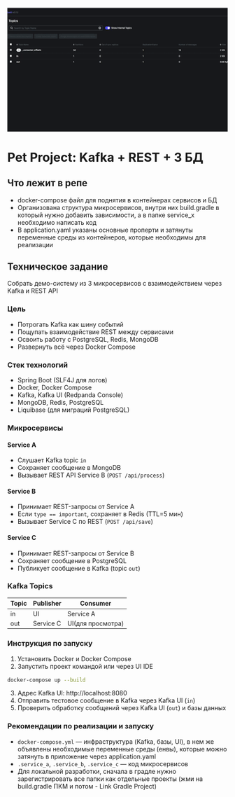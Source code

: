 ![Demo GIF](./2025-08-20%2014-10-25.gif)

# Pet Project: Kafka + REST + 3 БД

## Что лежит в репе
- docker-compose файл для поднятия в контейнерах сервисов и БД
- Организована структура микросервисов, внутри них build.gradle в который нужно добавить зависимости, а в папке service_x необходимо написать код
- В application.yaml указаны основные проперти и затянуты переменные среды из контейнеров, которые необходимы для реализации

## Техническое задание
Собрать демо-систему из 3 микросервисов с взаимодействием через Kafka и REST API

### Цель
- Потрогать Kafka как шину событий
- Пощупать взаимодействие REST между сервисами
- Освоить работу с PostgreSQL, Redis, MongoDB
- Развернуть всё через Docker Compose

### Стек технологий
- Spring Boot (SLF4J для логов)
- Docker, Docker Compose
- Kafka, Kafka UI (Redpanda Console)
- MongoDB, Redis, PostgreSQL
- Liquibase (для миграций PostgreSQL)

### Микросервисы
#### Service A
- Слушает Kafka topic `in`
- Сохраняет сообщение в MongoDB
- Вызывает REST API Service B (`POST /api/process`)

#### Service B
- Принимает REST-запросы от Service A
- Если `type == important`, сохраняет в Redis (TTL=5 мин)
- Вызывает Service C по REST (`POST /api/save`)

#### Service C
- Принимает REST-запросы от Service B
- Сохраняет сообщение в PostgreSQL
- Публикует сообщение в Kafka (topic `out`)

### Kafka Topics
| Topic | Publisher   | Consumer         |
|-------|-------------|------------------|
| in    | UI          | Service A        |
| out   | Service C   | UI(для просмотра)|

### Инструкция по запуску
1. Установить Docker и Docker Compose
2. Запустить проект командой или через UI IDE
```bash
docker-compose up --build
```
3. Адрес Kafka UI: http://localhost:8080
4. Отправить тестовое сообщение в Kafka через Kafka UI (`in`)
5. Проверить обработку сообщений через Kafka UI (`out`) и базы данных

### Рекомендации по реализации и запуску
- `docker-compose.yml` — инфраструктура (Kafka, базы, UI), в нем же объявлены необходимые переменные среды (енвы),
  которые можно затянуть в приложение через application.yaml
- `.service_a`, `.service_b`, `.service_c` — код микросервисов
- Для локальной разработки, сначала в градле нужно зарегистрировать все папки как отдельные проекты (жми на build.gradle ПКМ и потом - Link Gradle Project)
